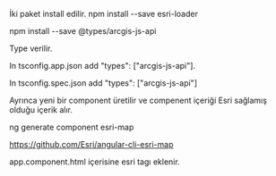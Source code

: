 İki paket install edilir.
 npm install --save esri-loader
 
 npm install --save @types/arcgis-js-api
  

Type verilir.

In tsconfig.app.json add "types": ["arcgis-js-api"].

In tsconfig.spec.json add "types": ["arcgis-js-api"]


Ayrınca yeni bir component üretilir ve compenent içeriği Esri sağlamış olduğu içerik alır.

ng generate component esri-map
 
https://github.com/Esri/angular-cli-esri-map

app.component.html içerisine esri tagı eklenir.

<app-esri-map></app-esri-map>
